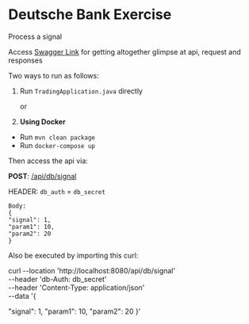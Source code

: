 # Deutsche Bank Exercise
Process a signal

Access [Swagger Link]( http://localhost:8080/swagger-ui/index.html) for getting altogether glimpse at api, request and responses

Two ways to run as follows:

1) Run `TradingApplication.java` directly

    or

2) **Using Docker**

* Run ``` mvn clean package ```
* Run ``` docker-compose up ```

Then access the api via:

  **POST**: [/api/db/signal](http://localhost:8080/api/db/signal)

HEADER: ```db_auth``` = ```db_secret```
```
Body: 
{
"signal": 1,
"param1": 10,
"param2": 20
}
 ```

Also be executed by importing this curl:

curl --location 'http://localhost:8080/api/db/signal' \
--header 'db-Auth: db_secret' \
--header 'Content-Type: application/json' \
--data '{

"signal": 1,
"param1": 10,
"param2": 20
}'

